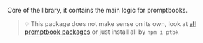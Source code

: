Core of the library, it contains the main logic for promptbooks.

<!-- TODO: Maybe dont show whole README, just following message -->

> 💡 This package does not make sense on its own, look at [all promptbook packages](#-packages) or just install all by `npm i ptbk`
